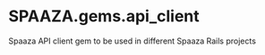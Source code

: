 SPAAZA.gems.api_client
======================

Spaaza API client gem to be used in different Spaaza Rails projects